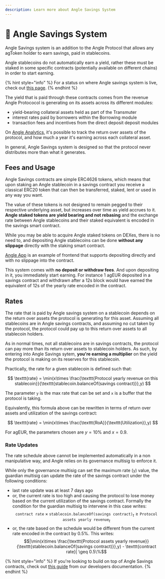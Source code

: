```yaml
---
description: Learn more about Angle Savings System
---
```


# 💸 Angle Savings System

Angle Savings system is an addition to the Angle Protocol that allows any agToken holder to earn savings, paid in stablecoins.

Angle stablecoins do not automatically earn a yield, rather these must be staked in some specific contracts (potentially available on different chains) in order to start earning.

{% hint style="info" %}
For a status on where Angle savings system is live, check out [this page](../stablecoins.md).
{% endhint %}

The yield that is paid through these contracts comes from the revenue Angle Protococol is generating on its assets across its different modules:

- yield-bearing collateral assets held as part of the Transmuter
- interest rates paid by borrowers within the Borrowing module
- transaction fees and incentives from the direct deposit deposit modules

On [Angle Analytics](https://facts.angle.money), it's possible to track the return over assets of the protocol, and how much a year it's earning across each collateral asset.

In general, Angle Savings system is designed so that the protocol never distributes more than what it generates.

## Fees and Usage

Angle Savings contracts are simple ERC4626 tokens, which means that upon staking an Angle stablecoin in a savings contract you receive a classical ERC20 token that can then be transferred, staked, lent or used in any way you want.

The value of these tokens is not designed to remain pegged to their respective underlying asset, but increases over time as yield accrues to it. **Angle staked tokens are yield bearing and not rebasing** and the exchange rate between Angle stablecoins and their staked equivalent is encoded in the savings smart contract.

While you may be able to acquire Angle staked tokens on DEXes, there is no need to, and depositing Angle stablecoins can be done **without any slippage** directly with the staking smart contract.

[Angle App](https://app.angle.money) is an example of frontend that supports depositing directly and with no slippage into the contract.

This system comes with **no deposit or withdraw fees**. And upon depositing in it, you immediately start earning. For instance 1 agEUR deposited in a savings contract and withdrawn after a 12s block would have earned the equivalent of 12s of the yearly rate encoded in the contract.

## Rates

The rate that is paid by Angle savings system on a stablecoin depends on the return over assets the protocol is generating for this asset. Assuming all stablecoins are in Angle savings contracts, and assuming no cut taken by the protocol, the protocol could pay up to this return over assets to all stablecoin holders.

As in normal times, not all stablecoins are in savings contracts, the protocol can pay more than its return over assets to stablecoin holders. As such, by entering into Angle Savings sytem, **you're earning a multiplier** on the yield the protocol is making on its reserves for this stablecoin.

Practically, the rate for a given stablecoin is defined such that:

$$
\texttt{rate} = \min(x\times \frac{\texttt{Protocol yearly revenue on this stablecoin}}{\texttt{stablecoin.balanceOf(savings contract)}},y)
$$

The parameter `y` is the max rate that can be set and `x` is a buffer that the protocol is taking.

Equivalently, this formula above can be rewritten in terms of return over assets and utilization of the savings contract:

$$
\texttt{rate} = \min(x\times \frac{\texttt{RoA}}{\texttt{Utilization}},y)
$$

For agEUR, the parameters chosen are $y=10\%$ and $x=0.9$.

### Rate Updates

The rate schedule above cannot be implemented automatically in a non manipulative way, and Angle relies on its governance multisig to enforce it.

While only the governance multisig can set the maximum rate (`y`) value, the guardian multisig can update the rate of the savings contract under the following conditions:

- last rate update was at least 7 days ago
- or, the current rate is too high and causing the protocol to lose money based on the current utilization of the savings contract. Formally the condition for the guardian multisig to intervene in this case writes:
  $$\texttt{contract rate}\times \texttt{stablecoin.balanceOf(savings contract)}_t \geq \texttt{Protocol assets yearly revenue}_t$$
- or, the rate based on the schedule would be different from the current rate encoded in the contract by 0.5%. This writes:
  $$|\min(x\times \frac{\texttt{Protocol assets yearly revenue}}{\texttt{stablecoin.balanceOf(savings contract)}},y) - \texttt{contract rate}| \geq 0.5\%$$

{% hint style="info" %}
If you're looking to build on top of Angle Savings contracts, check out [this guide](https://developers.angle.money/developer-guides/savings) from our developers documentation.
{% endhint %}
